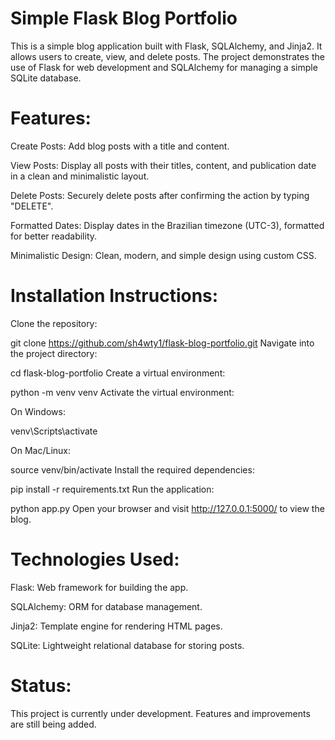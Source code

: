 # Simple Flask Blog Portfolio
This is a simple blog application built with Flask, SQLAlchemy, and Jinja2. It allows users to create, view, and delete posts. The project demonstrates the use of Flask for web development and SQLAlchemy for managing a simple SQLite database.

# Features:
Create Posts: Add blog posts with a title and content.

View Posts: Display all posts with their titles, content, and publication date in a clean and minimalistic layout.

Delete Posts: Securely delete posts after confirming the action by typing "DELETE".

Formatted Dates: Display dates in the Brazilian timezone (UTC-3), formatted for better readability.

Minimalistic Design: Clean, modern, and simple design using custom CSS.

# Installation Instructions:
Clone the repository:

git clone https://github.com/sh4wty1/flask-blog-portfolio.git
Navigate into the project directory:

cd flask-blog-portfolio
Create a virtual environment:

python -m venv venv
Activate the virtual environment:

On Windows:

venv\Scripts\activate

On Mac/Linux:

source venv/bin/activate
Install the required dependencies:

pip install -r requirements.txt
Run the application:

python app.py
Open your browser and visit http://127.0.0.1:5000/ to view the blog.

# Technologies Used:
Flask: Web framework for building the app.

SQLAlchemy: ORM for database management.

Jinja2: Template engine for rendering HTML pages.

SQLite: Lightweight relational database for storing posts.

# Status:
This project is currently under development. Features and improvements are still being added.
